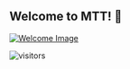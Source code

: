 ## Welcome to MTT! 👋
[![Welcome Image](profile/DD_Robocon_2023_Team.JPG)](http://robocon.mitwpu.edu.in/)

![visitors](https://visitor-badge.glitch.me/badge?page_id=mittechteam.591730354&left_color=green&right_color=red)
